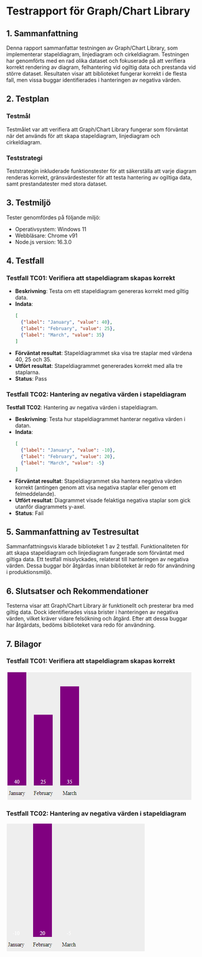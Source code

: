 # Testrapport för Graph/Chart Library

## 1. Sammanfattning
Denna rapport sammanfattar testningen av Graph/Chart Library, som implementerar stapeldiagram, linjediagram och cirkeldiagram. Testningen har genomförts med en rad olika dataset och fokuserade på att verifiera korrekt rendering av diagram, felhantering vid ogiltig data och prestanda vid större dataset. Resultaten visar att biblioteket fungerar korrekt i de flesta fall, men vissa buggar identifierades i hanteringen av negativa värden.

## 2. Testplan
### Testmål
Testmålet var att verifiera att Graph/Chart Library fungerar som förväntat när det används för att skapa stapeldiagram, linjediagram och cirkeldiagram.

### Teststrategi
Teststrategin inkluderade funktionstester för att säkerställa att varje diagram renderas korrekt, gränsvärdestester för att testa hantering av ogiltiga data, samt prestandatester med stora dataset.

## 3. Testmiljö
Tester genomfördes på följande miljö:
- Operativsystem: Windows 11
- Webbläsare: Chrome v91
- Node.js version: 16.3.0

## 4. Testfall
### Testfall TC01: Verifiera att stapeldiagram skapas korrekt
- **Beskrivning**: Testa om ett stapeldiagram genereras korrekt med giltig data.
- **Indata**:
  ```json
  [
    {"label": "January", "value": 40},
    {"label": "February", "value": 25},
    {"label": "March", "value": 35}
  ]
  ```
- **Förväntat resultat**: Stapeldiagrammet ska visa tre staplar med värdena 40, 25 och 35.
- **Utfört resultat**: Stapeldiagrammet genererades korrekt med alla tre staplarna.
- **Status**: Pass

### Testfall TC02: Hantering av negativa värden i stapeldiagram
**Testfall TC02**: Hantering av negativa värden i stapeldiagram.
- **Beskrivning**: Testa hur stapeldiagrammet hanterar negativa värden i datan.
- **Indata**:
  ```json
  [
    {"label": "January", "value": -10},
    {"label": "February", "value": 20},
    {"label": "March", "value": -5}
  ]
  ```
- **Förväntat resultat**: Stapeldiagrammet ska hantera negativa värden korrekt (antingen genom att visa negativa staplar eller genom ett felmeddelande).
- **Utfört resultat**: Diagrammet visade felaktiga negativa staplar som gick utanför diagrammets y-axel.
- **Status**: Fail

## 5. Sammanfattning av Testresultat
Sammanfattningsvis klarade biblioteket 1 av 2 testfall. Funktionaliteten för att skapa stapeldiagram och linjediagram fungerade som förväntat med giltiga data. Ett testfall misslyckades, relaterat till hanteringen av negativa värden. Dessa buggar bör åtgärdas innan biblioteket är redo för användning i produktionsmiljö.

## 6. Slutsatser och Rekommendationer
Testerna visar att Graph/Chart Library är funktionellt och presterar bra med giltig data. Dock identifierades vissa brister i hanteringen av negativa värden, vilket kräver vidare felsökning och åtgärd. Efter att dessa buggar har åtgärdats, bedöms biblioteket vara redo för användning.

## 7. Bilagor

### Testfall TC01: Verifiera att stapeldiagram skapas korrekt
![alt text](image.png)

### Testfall TC02: Hantering av negativa värden i stapeldiagram
![alt text](image-1.png)